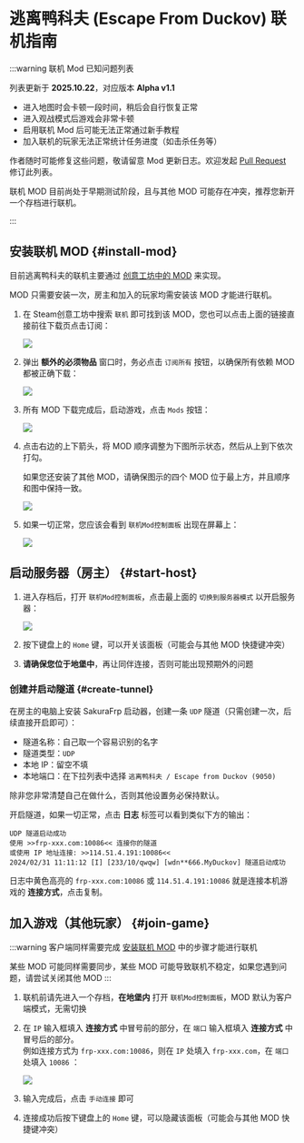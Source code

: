 # 逃离鸭科夫 (Escape From Duckov) 联机指南

:::warning 联机 Mod 已知问题列表

列表更新于 **2025.10.22**，对应版本 **Alpha v1.1**

- 进入地图时会卡顿一段时间，稍后会自行恢复正常
- 进入观战模式后游戏会非常卡顿
- 启用联机 Mod 后可能无法正常通过新手教程
- 加入联机的玩家无法正常统计任务进度（如击杀任务等）

作者随时可能修复这些问题，敬请留意 Mod 更新日志。欢迎发起 [Pull Request](https://github.com/natfrp/wiki/edit/master/app/duckov.md) 修订此列表。

联机 MOD 目前尚处于早期测试阶段，且与其他 MOD 可能存在冲突，推荐您新开一个存档进行联机。

:::

## 安装联机 MOD {#install-mod}

目前逃离鸭科夫的联机主要通过 [创意工坊中的 MOD](https://steamcommunity.com/sharedfiles/filedetails/?id=3591341282) 来实现。

MOD 只需要安装一次，房主和加入的玩家均需安装该 MOD 才能进行联机。

1. 在 Steam创意工坊中搜索 `联机` 即可找到该 MOD，您也可以点击上面的链接直接前往下载页点击订阅：

   ![](./_images/duckov/steam.png)

1. 弹出 **额外的必须物品** 窗口时，务必点击 `订阅所有` 按钮，以确保所有依赖 MOD 都被正确下载：

   ![](./_images/duckov/mod-subscribe.png)

1. 所有 MOD 下载完成后，启动游戏，点击 `Mods` 按钮：

   ![](./_images/duckov/btn-mods.png)

1. 点击右边的上下箭头，将 MOD 顺序调整为下图所示状态，然后从上到下依次打勾。

   如果您还安装了其他 MOD，请确保图示的四个 MOD 位于最上方，并且顺序和图中保持一致。

   ![](./_images/duckov/order-mods.png)

1. 如果一切正常，您应该会看到 `联机Mod控制面板` 出现在屏幕上：

   ![](./_images/duckov/mod-panel.png)

## 启动服务器（房主） {#start-host}

1. 进入存档后，打开 `联机Mod控制面板`，点击最上面的 `切换到服务器模式` 以开启服务器：

   ![](./_images/duckov/mod-start-server.png)

1. 按下键盘上的 `Home` 键，可以开关该面板（可能会与其他 MOD 快捷键冲突）

1. **请确保您位于地堡中**，再让同伴连接，否则可能出现预期外的问题

### 创建并启动隧道 {#create-tunnel}

在房主的电脑上安装 SakuraFrp 启动器，创建一条 `UDP` 隧道（只需创建一次，后续直接开启即可）：

- 隧道名称：自己取一个容易识别的名字
- 隧道类型：`UDP`
- 本地 IP：留空不填
- 本地端口：在下拉列表中选择 `逃离鸭科夫 / Escape from Duckov (9050)`

除非您非常清楚自己在做什么，否则其他设置务必保持默认。

开启隧道，如果一切正常，点击 **日志** 标签可以看到类似下方的输出：

```log
UDP 隧道启动成功
使用 >>frp-xxx.com:10086<< 连接你的隧道
或使用 IP 地址连接: >>114.51.4.191:10086<<
2024/02/31 11:11:12 [I] [233/10/qwqw] [wdn**666.MyDuckov] 隧道启动成功
```

日志中黄色高亮的 `frp-xxx.com:10086` 或 `114.51.4.191:10086` 就是连接本机游戏的 **连接方式**，点击复制。

## 加入游戏（其他玩家） {#join-game}

:::warning
客户端同样需要完成 [安装联机 MOD](#install-mod) 中的步骤才能进行联机

某些 MOD 可能同样需要同步，某些 MOD 可能导致联机不稳定，如果您遇到问题，请尝试关闭其他 MOD
:::

1. 联机前请先进入一个存档，**在地堡内** 打开 `联机Mod控制面板`，MOD 默认为客户端模式，无需切换
1. 在 `IP` 输入框填入 **连接方式** 中冒号前的部分，在 `端口` 输入框填入 **连接方式** 中冒号后的部分。  
   例如连接方式为 `frp-xxx.com:10086`，则在 `IP` 处填入 `frp-xxx.com`，在 `端口` 处填入 `10086` ：

   ![](./_images/duckov/mod-client.png)

1. 输入完成后，点击 `手动连接` 即可
1. 连接成功后按下键盘上的 `Home` 键，可以隐藏该面板（可能会与其他 MOD 快捷键冲突）
